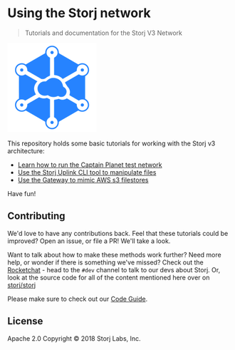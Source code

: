 # Using the Storj network

> Tutorials and documentation for the Storj V3 Network

![logo](assets/logo.png)

This repository holds some basic tutorials for working with the Storj v3 architecture:

- [Learn how to run the Captain Planet test network](Test-network)
- [Use the Storj Uplink CLI tool to manipulate files](Uplink-CLI)
- [Use the Gateway to mimic AWS s3 filestores](S3-Gateway)

Have fun!

## Contributing

We'd love to have any contributions back. Feel that these tutorials could be improved? Open an issue, or file a PR! We'll take a look.

Want to talk about how to make these methods work further? Need more help, or wonder if there is something we've missed? Check out the [Rocketchat](https://community.storj.io) - head to the `#dev` channel to talk to our devs about Storj. Or, look at the source code for all of the content mentioned here over on [storj/storj](https://github.com/storj/storj)

Please make sure to check out our [Code Guide](Code-Guide).

## License

Apache 2.0 Copyright © 2018 Storj Labs, Inc.

